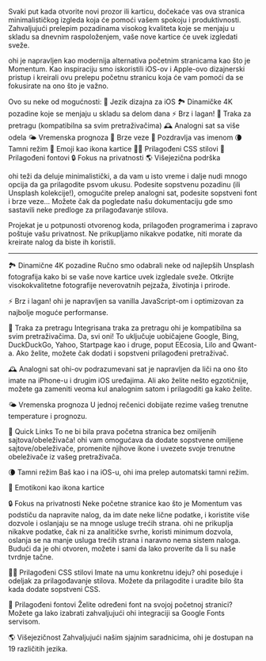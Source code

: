 Svaki put kada otvorite novi prozor ili karticu, dočekaće vas ova stranica minimalističkog izgleda koja će pomoći vašem spokoju i produktivnosti. Zahvaljujući prelepim pozadinama visokog kvaliteta koje se menjaju u skladu sa dnevnim raspoloženjem, vaše nove kartice će uvek izgledati sveže.

ohi je napravljen kao modernija alternativa početnim stranicama kao što je Momentum. Kao inspiraciju smo iskoristili iOS-ov i Apple-ovo dizajnerski pristup i kreirali ovu prelepu početnu stranicu koja će vam pomoći da se fokusirate na ono što je važno.

Ovo su neke od mogućnosti:
🍏 Jezik dizajna za iOS
🏞 Dinamičke 4K pozadine koje se menjaju u skladu sa delom dana
⚡️ Brz i lagan!
🔎 Traka za pretragu (kompatibilna sa svim pretraživačima)
🕰 Analogni sat sa više odela
🌤 Vremenska prognoza
🔗 Brze veze
👋 Pozdravlja vas imenom
🌘 Tamni režim
🥖 Emoji kao ikona kartice
🧑‍💻 Prilagođeni CSS stilovi
📝 Prilagođeni fontovi
🔒 Fokus na privatnosti
🌎 Višejezična podrška

ohi teži da deluje minimalistički, a da vam u isto vreme i dalje nudi mnogo opcija da ga prilagodite psvom ukusu. Podesite sopstvenu pozadinu (ili Unsplash kolekcije!), omogućite prelep analogni sat, podesite sopstveni font i brze veze... Možete čak da pogledate našu dokumentaciju gde smo sastavili neke predloge za prilagođavanje stilova. 

Projekat je u potpunosti otvorenog koda, prilagođen programerima i zapravo poštuje vašu privatnost. Ne prikupljamo nikakve podatke, niti morate da kreirate nalog da biste ih koristili.

---

🏞 Dinamične 4K pozadine
Ručno smo odabrali neke od najlepših Unsplash fotografija kako bi se vaše nove kartice uvek izgledale sveže. Otkrijte visokokvalitetne fotografije neverovatnih pejzaža, životinja i prirode.

⚡️ Brz i lagan!
ohi je napravljen sa vanilla JavaScript-om i optimizovan za najbolje moguće performanse.

🔎 Traka za pretragu
Integrisana traka za pretragu ohi je kompatibilna sa svim pretraživačima. Da, svi oni! To uključuje uobičajene Google, Bing, DuckDuckGo, Yahoo, Startpage kao i druge, poput EEcosia, Lilo and Qwant-a. Ako želite, možete čak dodati i sopstveni prilagođeni pretraživač.

🕰 Analogni sat
ohi-ov podrazumevani sat je napravljen da liči na ono što imate na iPhone-u i drugim iOS uređajima. Ali ako želite nešto egzotičnije, možete ga zameniti veoma kul analognim satom i prilagoditi ga kako želite.

🌤 Vremenska prognoza
U jednoj rečenici dobijate rezime vašeg trenutne temperature i prognozu.

🔗 Quick Links
To ne bi bila prava početna stranica bez omiljenih sajtova/obeleživača! ohi vam omogućava da dodate sopstvene omiljene sajtove/obeleživače, promenite njihove ikone i uvezete svoje trenutne obeleživače iz vašeg pretraživača.

🌘 Tamni režim
Baš kao i na iOS-u, ohi ima prelep automatski tamni režim. 

🥖 Emotikoni kao ikona kartice

🔒 Fokus na privatnosti
Neke početne stranice kao što je Momentum vas podstiču da napravite nalog, da im date neke lične podatke, i koristite više dozvole i oslanjaju se na mnoge usluge trećih strana. ohi ne prikuplja nikakve podatke, čak ni za analitičke svrhe, koristi minimum dozvola, oslanja se na manje usluga trećih strana i naravno nema sistem naloga. Budući da je ohi otvoren, možete i sami da lako proverite da li su naše tvrdnje tačne.

🧑‍💻 Prilagođeni CSS stilovi
Imate na umu konkretnu ideju? ohi poseduje i odeljak za prilagođavanje stilova. Možete da prilagodite i uradite bilo šta kada dodate sopstveni CSS.

📝 Prilagođeni fontovi
Želite određeni font na svojoj početnoj stranici? Možete ga lako izabrati zahvaljujući ohi integraciji sa Google Fonts servisom.

🌎 Višejezičnost
Zahvaljujući našim sjajnim saradnicima, ohi je dostupan na 19 različitih jezika.
